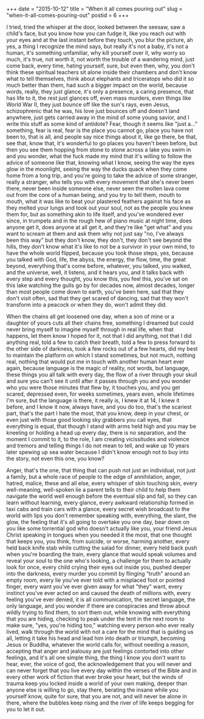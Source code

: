 +++
date = "2015-10-12"
title = "When it all comes pouring out"
slug = "when-it-all-comes-pouring-out"
postid = 6
+++

I tried, tried the whisper at the door, looked between the seesaw, saw a child's face, but you know how you can fudge it, like you reach out with your eyes and at the last instant before they touch, you blur the picture, ah yes, a thing I recognize the mind says, but really it's not a baby, it's not a human, it's something unfamiliar, why kill yourself over it, why worry so much, it's true, not worth it, not worth the trouble of a wandering mind, just come back, every time, hating yourself, sure, but even then, why, you don't think these spiritual teachers sit alone inside their chambers and don't know what to tell themselves, think about elephants and triceratops who did it so much better than them, had such a bigger impact on the world, because words, really, they just glance, it's only a presence, a caring presence, that has life to it, the rest just glances off, even mass murders, even things like World War II, they just bounce off like the sun's rays, even Jesus, schizophrenic that he was, his love just bounces off and doesn't land anywhere, just gets carried away in the mind of some young savior, and I write this stuff as some kind of antidote? Fear, though it seems like "just a..." something, fear is real, fear is the place you cannot go, place you have not been to, that is all, and people say nice things about it, like go there, be that, see that, know that, it's wonderful to go places you haven't been before, but then you see them hopping from stone to stone across a lake you swim in and you wonder, what the fuck made my mind that it's willing to follow the advice of someone like that, knowing what I know, seeing the way the eyes glow in the moonlight, seeing the way the ducks quack when they come home from a long trip, and you're going to take the advice of some stranger, really a stranger, who tells you with every movement that she's never been there, never been inside someone else, never seen the molten lava come out from the core of a human being, and you try to tell them, mouth to mouth, what it was like to beat your plastered feathers against his face as they melted your lungs and took out your soul, not as the people you knew them for, but as something akin to life itself, and you've wondered ever since, in trumpets and in the rough hew of piano music at night time, does anyone get it, does anyone at all get it, and they're like "get what" and you want to scream at them and ask them why not just say "no, I've always been this way" but they don't know, they don't, they don't see beyond the hills, they don't know what it's like to not be a survivor in your own mind, to have the whole world flipped, because you took those steps, yes, because you talked with God, life, the abyss, the energy, the flow, time, the great beyond, everything that's come before, whatever, you talked, you walked, and the universe, well, it listens, and it hears you, and it talks back with every step and every thought, you know this, you feel this, you've sat on this lake watching the gulls go by for decades now, almost decades, longer than most people come down to earth, you've been here, sad that they don't visit often, sad that they get scared of dancing, sad that they won't transform into a peacock or when they do, won't admit they did.

When the chains all get loosened one day, when a son of mine or a daughter of yours cuts all their chains free, something I dreamed but could never bring myself to imagine myself through in real life, when that happens, let them know I hoped for it, not that I did anything, not that I did anything real, told a few to catch their breath, told a few to press forward to the other side of darkness, took a few rocks out of a few hearts, did my best to maintain the platform on which I stand sometimes, but not much, nothing real, nothing that would put me in touch with another human heart ever again, because language is the magic of reality, not words, but language, these things you all talk with every day, the flow of a river through your skull and sure you can't see it until after it passes through you and you wonder who you were those minutes that flew by, it touches you, and you get scared, depressed even, for weeks sometimes, years even, whole lifetimes I'm sure, but the language is there, it really is, I knew it at 14, I knew it before, and I know it now, always have, and you do too, that's the scariest part, that's the part I hate the most, that you know, deep in your chest, or even just with those good looking sky grabbers you call eyes, that everything is equal, that though I stand with arms held high and you may be kneeling or holding a head up every day, there is no separation, and the moment I commit to it, to the role, I am creating vicissitudes and violence and tremors and telling things I do not mean to tell, and wake up 10 years later spewing up sea water because I didn't know enough not to buy into the story, not even this one, you know?

Anger, that's the one, that thing that can push not just an individual, not just a family, but a whole race of people to the edge of annihilation, anger, hatred, malice, these and all else, every whisper of skin touching skin, every well-meaning, well-spoken lie a parent tells to their child to help them navigate the world well enough before the eventual slip and fall, so they can learn without learning, every glance, every awkward relationship formed in taxi cabs and train cars with a glance, every secret wish broadcast to the world with lips you don't remember speaking with, everything, the slant, the glow, the feeling that it's all going to overtake you one day, bear down on you like some torrential god who doesn't actually like you, your friend Jesus Christ speaking in tongues when you needed it the most, that one thought that keeps you, you think, from suicide, or worse, harming another, every held back knife stab while cutting the salad for dinner, every held back push when you're boarding the train, every glance that would speak volumes and reveal your soul to the one who's looking, a challenge for them to actually look for once, every child crying their eyes out inside you, pushed deeper into the darkness, every murder you commit by flinging "truth" around an empty room, every lie you've ever told with a misplaced foot or pointed finger, every want you've ever given away for what "they" want, every instinct you've ever acted on and caused the death of millions with, every feeling you've ever denied, it is all communication, the secret language, the only language, and you wonder if there are conspiracies and throw about wildly trying to find them, to sort them out, while knowing with everything that you are hiding, checking to peak under the tent in the next room to make sure, "yes, you're hiding too," watching every person who ever really lived, walk through the world with not a care for the mind that is guiding us all, letting it take his head and lead him into death or triumph, becoming Jesus or Buddha, whatever the world calls for, without needing a reason, accepting that anger and jealousy are just feelings contorted into other feelings, and it's all one simple thing, the thing I know you don't want to hear, ever, the voice of god, the acknowledgement that you will never and can never forget that you live every day within the verses of the Bible and in every other work of fiction that ever broke your heart, but the winds of trauma keep you locked inside a world of your own making, deeper than anyone else is willing to go, stay there, berating the insane while you yourself know, quite for sure, that you are not, and will never be alone in there, where the bubbles keep rising and the river of life keeps begging for you to let it out.